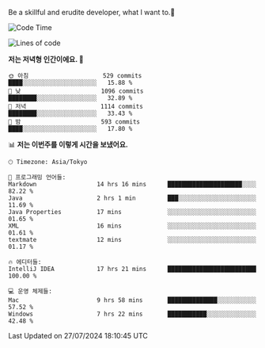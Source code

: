 Be a skillful and erudite developer, what I want to.👶

<!--START_SECTION:waka-->
![Code Time](http://img.shields.io/badge/Code%20Time-1%2C092%20hrs%2026%20mins-blue)

![Lines of code](https://img.shields.io/badge/%EC%A0%80%EB%8A%94%20%EC%97%AC%ED%83%9C%EA%B9%8C%EC%A7%80%20-2.7%20million%20%EC%A4%84%EC%9D%98%20%EC%BD%94%EB%93%9C%EB%A5%BC%20%EC%9E%91%EC%84%B1%ED%96%88%EC%96%B4%EC%9A%94.-blue)

**저는 저녁형 인간이에요. 🦉** 

```text
🌞 아침                     529 commits         ████░░░░░░░░░░░░░░░░░░░░░   15.88 % 
🌆 낮　                     1096 commits        ████████░░░░░░░░░░░░░░░░░   32.89 % 
🌃 저녁                     1114 commits        ████████░░░░░░░░░░░░░░░░░   33.43 % 
🌙 밤　                     593 commits         ████░░░░░░░░░░░░░░░░░░░░░   17.80 % 
```


📊 **저는 이번주를 이렇게 시간을 보냈어요.** 

```text
🕑︎ Timezone: Asia/Tokyo

💬 프로그래밍 언어들: 
Markdown                 14 hrs 16 mins      █████████████████████░░░░   82.22 % 
Java                     2 hrs 1 min         ███░░░░░░░░░░░░░░░░░░░░░░   11.69 % 
Java Properties          17 mins             ░░░░░░░░░░░░░░░░░░░░░░░░░   01.65 % 
XML                      16 mins             ░░░░░░░░░░░░░░░░░░░░░░░░░   01.61 % 
textmate                 12 mins             ░░░░░░░░░░░░░░░░░░░░░░░░░   01.17 % 

🔥 에디터들: 
IntelliJ IDEA            17 hrs 21 mins      █████████████████████████   100.00 % 

💻 운영 체제들: 
Mac                      9 hrs 58 mins       ██████████████░░░░░░░░░░░   57.52 % 
Windows                  7 hrs 22 mins       ███████████░░░░░░░░░░░░░░   42.48 % 
```


 Last Updated on 27/07/2024 18:10:45 UTC
<!--END_SECTION:waka-->
